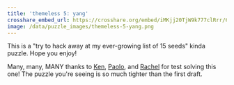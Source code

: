```yaml
---
title: 'themeless 5: yang'
crosshare_embed_url: https://crosshare.org/embed/iMKjj20TjW9k777clRrr/6GZEUgttSaMcNGI8CIiXptC8S1E3
image: /data/puzzle_images/themeless-5-yang.png
---
```


This is a "try to hack away at my ever-growing list of 15 seeds" kinda puzzle. Hope you enjoy!

Many, many, MANY thanks to <a href="https://twitter.com/ckstern" target="_blank">Ken</a>, <a href="https://twitter.com/gpaolopasco" target="_blank">Paolo</a>, and <a href="https://twitter.com/faBioethics" target="_blank">Rachel</a> for test solving this one! The puzzle you're seeing is so much tighter than the first draft.

